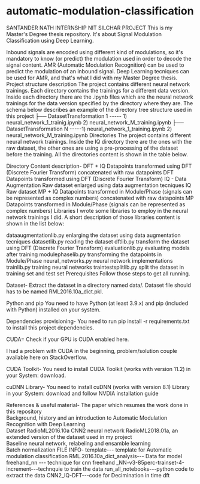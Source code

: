 # automatic-modulation-classification
SANTANDER NATH INTERNSHIP NIT SILCHAR PROJECT
This is my Master's Degree thesis repository. It's about Signal Modulation Classification using Deep Learning.

Inbound signals are encoded using different kind of modulations, so it's mandatory to know (or predict) the modulation used in order to decode the signal content. AMR (Automatic Modulation Recognition) can be used to predict the modulation of an inbound signal. Deep Learning tecniques can be used for AMR, and that's what I did with my Master Degree thesis.
Project structure description
The project contains different neural network trainings. Each directory contains the trainings for a different data version. Inside each directory there are the .ipynb files which are the neural network trainings for the data version specified by the directory where they are. The schema below describes an example of the directory tree structure used in this project
├── DatasetTransformation 1 ----- 1)   neural_network_1_trainig.ipynb 2) neural_network_M_training.ipynb
├── DatasetTransformation N  -----1) neural_network_1_training.ipynb  2) neural_network_M_training.ipynb
Directories
The project contains different neural network trainings. Inside the IQ directory there are the ones with the raw dataset, the other ones are using a pre-processing of the dataset before the training. All the directories content is shown in the table below.

Directory	Content description-
DFT + IQ	Datapoints transformed using DFT (Discrete Fourier Transform) concatenated with raw datapoints
DFT	Datapoints transformed using DFT (Discrete Fourier Transform)
IQ - Data Augmentation	Raw dataset enlarged using data augmentation tecniques
IQ	Raw dataset
MP + IQ	Datapoints transformed in Module/Phase (signals can be represented as complex numbers) concatenated with raw datapoints
MP	Datapoints transformed in Module/Phase (signals can be represented as complex numbers)
Libraries
I wrote some libraries to employ in the neural network trainings I did. A short description of those libraries content is shown in the list below:

dataaugmentationlib.py enlarging the dataset using data augmentation tecniques
datasetlib.py reading the dataset
dftlib.py transform the dataset using DFT (Discrete Fourier Transform)
evaluationlib.py evaluating models after training
modulephaselib.py transforming the datapoints in Module/Phase
neural_networks.py neural network implementations
trainlib.py training neural networks
traintestsplitlib.py split the dataset in training set and test set
Prerequisites
Follow those steps to get all running.

Dataset-
 Extract the dataset in a directory named data/. Dataset file should has to be named RML2016.10a_dict.pkl.

Python and pip
You need to have Python (at least 3.9.x) and pip (included with Python) installed on your system.

Dependencies provisioning-
You need to run pip install -r requirements.txt to install this project dependencies.

CUDA=
Check if your GPU is CUDA enabled here.

I had a problem with CUDA in the beginning, problem/solution couple available here on StackOverflow.

CUDA Toolkit-
You need to install CUDA Toolkit (works with version 11.2) in your System: download.

cuDNN Library-
You need to install cuDNN (works with version 8.1) Library in your System: download and follow NVDIA installation guide

References & useful material-
The paper which resumes the work done in this repository	
Background, history and an introduction to Automatic Modulation Recognition with Deep Learning	
Dataset RadioML2016.10a	
CNN2 neural network	
RadioML2018.01a, an extended version of the dataset used in my project	
Baseline neural network, relabeling and ensamble learning	
Batch normalization	
FILE INFO-
template--- template for Automatic modulation classification
RML.2016.10a_dict_analysis--- Data for model
freehand_nn --- technique for cnn
freehand _NN-v3-85perc-trainset-4-increment---technquie to train the data 
run_all_notebooks---python code to extract the data
CNN2_IQ-DFT---code for Decimination in time dft
